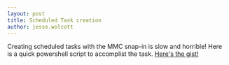 ```yaml
---
layout: post
title: Scheduled Task creation
author: jesse.wolcott
---
```


Creating scheduled tasks with the MMC snap-in is slow and horrible! Here is a quick powershell script to accomplist the task. [Here's the gist!](https://gist.github.com/jessewolcott/0f6205dea3410577a16147783c9328a6)
